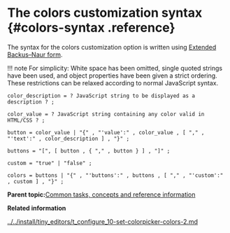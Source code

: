 # The colors customization syntax {#colors-syntax .reference}

The syntax for the colors customization option is written using [Extended Backus–Naur form](https://en.wikipedia.org/wiki/Extended_Backus%E2%80%93Naur_form).

!!! note
    For simplicity: White space has been omitted, single quoted strings have been used, and object properties have been given a strict ordering. These restrictions can be relaxed according to normal JavaScript syntax.

```
color_description = ? JavaScript string to be displayed as a description ? ;

color_value = ? JavaScript string containing any color valid in HTML/CSS ? ;

button = color_value | "{" , "'value':" , color_value , [ "," , "'text':" , color_description ] , "}" ;

buttons = "[", [ button , { "," , button } ] , "]" ;

custom = "true" | "false" ;

colors = buttons | "{" , "'buttons':" , buttons , [ "," , "'custom':" , custom ] , "}" ;
```

**Parent topic:**[Common tasks, concepts and reference information](../../install/tiny_editors/r_appendix.md)

**Related information**  


[../../install/tiny\_editors/t\_configure\_10-set-colorpicker-colors-2.md](../../install/tiny_editors/t_configure_10-set-colorpicker-colors-2.md)

